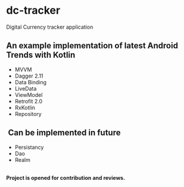 # dc-tracker
Digital Currency tracker application<br>

## An example implementation of latest Android Trends with Kotlin
- MVVM
- Dagger 2.11
- Data Binding
- LiveData
- ViewModel
- Retrofit 2.0
- RxKotlin
- Repository

##  Can be implemented in future
- Persistancy
- Dao 
- Realm

<br>
<b>Project is opened for contribution and reviews.</b>
